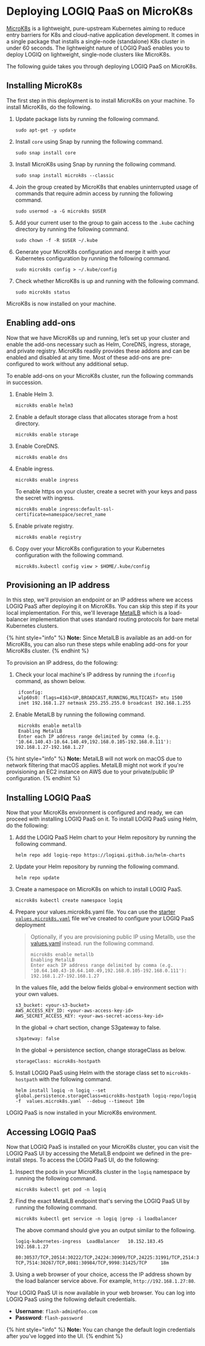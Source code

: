 # Deploying LOGIQ PaaS on MicroK8s

[MicroK8s](https://microk8s.io) is a lightweight, pure-upstream Kubernetes aiming to reduce entry barriers for K8s and cloud-native application development. It comes in a single package that installs a single-node \(standalone\) K8s cluster in under 60 seconds. The lightweight nature of LOGIQ PaaS enables you to deploy LOGIQ on lightweight, single-node clusters like MicroK8s.

The following guide takes you through deploying LOGIQ PaaS on MicroK8s.

## Installing MicroK8s

The first step in this deployment is to install MicroK8s on your machine. To install MicroK8s, do the following.

1. Update package lists by running the following command.

   ```text
   sudo apt-get -y update
   ```

2. Install `core` using Snap by running the following command.

   ```text
   sudo snap install core
   ```

3. Install MicroK8s using Snap by running the following command.

   ```text
   sudo snap install microk8s --classic
   ```

4. Join the group created by MicroK8s that enables uninterrupted usage of commands that require admin access by running the following command.

   ```text
   sudo usermod -a -G microk8s $USER
   ```

5. Add your current user to the group to gain access to the `.kube` caching directory by running the following command.

   ```text
   sudo chown -f -R $USER ~/.kube
   ```

6. Generate your MicroK8s configuration and merge it with your Kubernetes configuration by running the following command.

   ```text
   sudo microk8s config > ~/.kube/config
   ```

7. Check whether MicroK8s is up and running with the following command.

   ```text
   sudo microk8s status
   ```

MicroK8s is now installed on your machine.

## Enabling add-ons

Now that we have MicroK8s up and running, let’s set up your cluster and enable the add-ons necessary such as Helm, CoreDNS, ingress, storage, and private registry. MicroK8s readily provides these addons and can be enabled and disabled at any time. Most of these add-ons are pre-configured to work without any additional setup.

To enable add-ons on your MicroK8s cluster, run the following commands in succession.

1. Enable Helm 3.

   ```text
   microk8s enable helm3
   ```

2. Enable a default storage class that allocates storage from a host directory.

   ```text
   microk8s enable storage
   ```

3. Enable CoreDNS.

   ```text
   microk8s enable dns
   ```

4. Enable ingress.

   ```text
   microk8s enable ingress
   ```

   To enable https on your cluster, create a secret with your keys and pass the secret with ingress.

   ```text
   microk8s enable ingress:default-ssl-certificate=namespace/secret_name
   ```

5. Enable private registry.

   ```text
   microk8s enable registry
   ```

6. Copy over your MicroK8s configuration to your Kubernetes configuration with the following command.

   ```text
   microk8s.kubectl config view > $HOME/.kube/config
   ```

## Provisioning an IP address

In this step, we'll provision an endpoint or an IP address where we access LOGIQ PaaS after deploying it on MicroK8s. You can skip this step if its your local implementation. For this, we'll leverage [MetalLB](https://metallb.universe.tf) which is a load-balancer implementation that uses standard routing protocols for bare metal Kubernetes clusters.

{% hint style="info" %}
**Note:** Since MetalLB is available as an add-on for MicroK8s, you can also run these steps while enabling add-ons for your MicroK8s cluster.
{% endhint %}

To provision an IP address, do the following:

1. Check your local machine's IP address by running the `ifconfig` command, as shown below.

   ```text
    ifconfig:
    wlp60s0: flags=4163<UP,BROADCAST,RUNNING,MULTICAST> mtu 1500
    inet 192.168.1.27 netmask 255.255.255.0 broadcast 192.168.1.255
   ```

2. Enable MetalLB by running the following command.

   ```text
    microk8s enable metallb
    Enabling MetalLB
    Enter each IP address range delimited by comma (e.g.     '10.64.140.43-10.64.140.49,192.168.0.105-192.168.0.111'): 192.168.1.27-192.168.1.27
   ```

{% hint style="info" %}
**Note:** MetalLB will not work on macOS due to network filtering that macOS applies. MetalLB might not work if you're provisioning an EC2 instance on AWS due to your private/public IP configuration.
{% endhint %}

## Installing LOGIQ PaaS

Now that your MicroK8s environment is configured and ready, we can proceed with installing LOGIQ PaaS on it. To install LOGIQ PaaS using Helm, do the following:

1. Add the LOGIQ PaaS Helm chart to your Helm repository by running the following command.

   ```text
   helm repo add logiq-repo https://logiqai.github.io/helm-charts
   ```

2. Update your Helm repository by running the following command.

   ```text
   helm repo update
   ```

3. Create a namespace on MicroK8s on which to install LOGIQ PaaS.

   ```text
   microk8s kubectl create namespace logiq
   ```
4. Prepare your values.microk8s.yaml file. You can use the [starter `values.microk8s.yaml`](https://github.com/logiqai/logiq-installation/blob/main/values/values.microk8s.yaml) file we've created to configure your LOGIQ PaaS deployment
   > Optionally, if you are provisioning public IP using Metallb, use the [values.yaml](https://github.com/logiqai/logiq-installation/blob/main/values/values.yaml) instead. run the following command.
   > ```
   > microk8s enable metallb
   > Enabling MetalLB
   > Enter each IP address range delimited by comma (e.g.  '10.64.140.43-10.64.140.49,192.168.0.105-192.168.0.111'): 192.168.1.27-192.168.1.27
   > ``` 
   In the values file, add the below fields global-> environment section with your own values.
   ```
   s3_bucket: <your-s3-bucket>
   AWS_ACCESS_KEY_ID: <your-aws-access-key-id>
   AWS_SECRET_ACCESS_KEY: <your-aws-secret-access-key-id>
   ```
   In the global -> chart section, change S3gateway to false.
   ```
   s3gateway: false
   ```
   In the global -> persistence section, change storageClass as below.
   ```
   storageClass: microk8s-hostpath
   ```

5. Install LOGIQ PaaS using Helm with the storage class set to `microk8s-hostpath` with the following command.

   ```text
   helm install logiq -n logiq --set global.persistence.storageClass=microk8s-hostpath logiq-repo/logiq -f  values.microk8s.yaml  --debug --timeout 10m
   ```

LOGIQ PaaS is now installed in your MicroK8s environment.

## Accessing LOGIQ PaaS

Now that LOGIQ PaaS is installed on your MicroK8s cluster, you can visit the LOGIQ PaaS UI by accessing the MetalLB endpoint we defined in the pre-install steps. To access the LOGIQ PaaS UI, do the following:

1. Inspect the pods in your MicroK8s cluster in the `logiq` namespace by running the following command.

   ```text
   microk8s kubectl get pod -n logiq
   ```

2. Find the exact MetalLB endpoint that's serving the LOGIQ PaaS UI by running the following command.

   ```text
   microk8s kubectl get service -n logiq |grep -i loadbalancer
   ```

   The above command should give you an output similar to the following.

   ```text
   logiq-kubernetes-ingress  LoadBalancer   10.152.183.45  192.168.1.27

   80:30537/TCP,20514:30222/TCP,24224:30909/TCP,24225:31991/TCP,2514:30800/TCP,3000:32680/TCP,514:32450/    TCP,7514:30267/TCP,8081:30984/TCP,9998:31425/TCP     18m
   ```

3. Using a web browser of your choice, access the IP address shown by the load balancer service above. For example, `http://192.168.1.27:80`.

Your LOGIQ PaaS UI is now available in your web browser. You can log into LOGIQ PaaS using the following default credentials.

* **Username**: `flash-admin@foo.com`
* **Password**: `flash-password`

{% hint style="info" %}
**Note:** You can change the default login credentials after you've logged into the UI.
{% endhint %}

